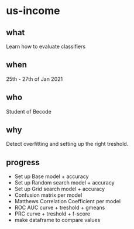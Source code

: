 # us-income

## what

Learn how to evaluate classifiers

## when

25th - 27th of Jan 2021

## who 

Student of Becode

## why 

Detect overfitting and setting up the right treshold.

## progress

- Set up Base model + accuracy
- Set up Random search model + accuracy
- Set up Grid search model + accuracy
- Confusion matrix per model
- Matthews Correlation Coefficient per model
- ROC AUC curve + treshold + gmeans
- PRC curve + treshold + f-score
- make dataframe to compare values